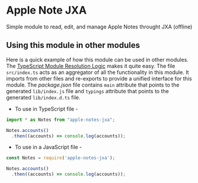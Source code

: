 Apple Note JXA
===================

Simple module to read, edit, and manage Apple Notes throught JXA (offline)

## Using this module in other modules

Here is a quick example of how this module can be used in other modules. The [TypeScript Module Resolution Logic](https://www.typescriptlang.org/docs/handbook/module-resolution.html) makes it quite easy. The file `src/index.ts` acts as an aggregator of all the functionality in this module. It imports from other files and re-exports to provide a unified interface for this module. The _package.json_ file contains `main` attribute that points to the generated `lib/index.js` file and `typings` attribute that points to the generated `lib/index.d.ts` file.



- To use in TypeScript file -

```ts
import * as Notes from "apple-notes-jxa";

Notes.accounts()
  .then((accounts) => console.log(accounts));
```

- To use in a JavaScript file -

```js
const Notes = require('apple-notes-jxa');

Notes.accounts()
  .then((accounts) => console.log(accounts));
```
